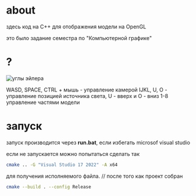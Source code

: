 # about
здесь код на C++ для отображения модели на OpenGL

это было задание семестра по "Компьютерной графике"

# ?
![углы эйлера](https://rcsearch.ru/w/images/b/be/1fTbyJICl8g.jpg)

WASD, SPACE, CTRL + мышь - управление камерой
IJKL, U, O - управление позицией источника света, U - вверх и O - вниз
1-8 управление частями модели

# запуск
запуск производится через **run.bat**, если избегать microsof visual studio

если не запускается можно попытаться сделать так
``` bash
cmake .. -G "Visual Studio 17 2022" -A x64
```

для получения исполняемого файла. // после того как проект собран
``` bash
cmake --build . --config Release
```

